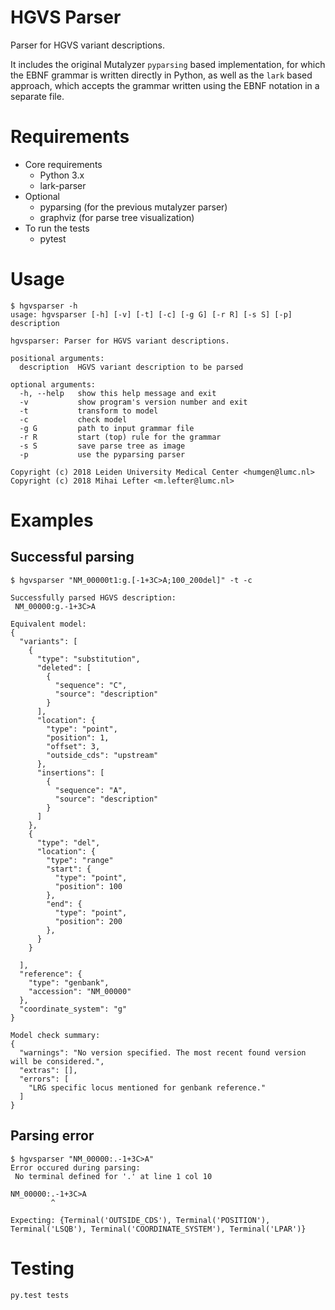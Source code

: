 # HGVS Parser

Parser for HGVS variant descriptions.

It includes the original Mutalyzer `pyparsing` based implementation, for which
the EBNF grammar is written directly in Python, as well as the `lark` based
approach, which accepts the grammar written using the EBNF notation in a
separate file.

# Requirements

- Core requirements
  - Python 3.x
  - lark-parser
- Optional 
  - pyparsing (for the previous mutalyzer parser)
  - graphviz (for parse tree visualization)
- To run the tests
  - pytest


# Usage
```console
$ hgvsparser -h
usage: hgvsparser [-h] [-v] [-t] [-c] [-g G] [-r R] [-s S] [-p] description

hgvsparser: Parser for HGVS variant descriptions.

positional arguments:
  description  HGVS variant description to be parsed

optional arguments:
  -h, --help   show this help message and exit
  -v           show program's version number and exit
  -t           transform to model
  -c           check model
  -g G         path to input grammar file
  -r R         start (top) rule for the grammar
  -s S         save parse tree as image
  -p           use the pyparsing parser

Copyright (c) 2018 Leiden University Medical Center <humgen@lumc.nl>
Copyright (c) 2018 Mihai Lefter <m.lefter@lumc.nl>
```


# Examples

## Successful parsing

```console
$ hgvsparser "NM_00000t1:g.[-1+3C>A;100_200del]" -t -c

Successfully parsed HGVS description:
 NM_00000:g.-1+3C>A

Equivalent model:
{
  "variants": [
    {
      "type": "substitution",
      "deleted": [
        {
          "sequence": "C",
          "source": "description"
        }
      ],
      "location": {
        "type": "point",
        "position": 1,
        "offset": 3,
        "outside_cds": "upstream"
      },
      "insertions": [
        {
          "sequence": "A",
          "source": "description"
        }
      ]
    },
    {
      "type": "del",
      "location": {
        "type": "range"
        "start": {
          "type": "point",
          "position": 100
        },
        "end": {
          "type": "point",
          "position": 200
        },
      }
    }

  ],
  "reference": {
    "type": "genbank",
    "accession": "NM_00000"
  },
  "coordinate_system": "g"
}

Model check summary:
{
  "warnings": "No version specified. The most recent found version will be considered.",
  "extras": [],
  "errors": [
    "LRG specific locus mentioned for genbank reference."
  ]
}
```

## Parsing error


```console
$ hgvsparser "NM_00000:.-1+3C>A"
Error occured during parsing:
 No terminal defined for '.' at line 1 col 10

NM_00000:.-1+3C>A
         ^

Expecting: {Terminal('OUTSIDE_CDS'), Terminal('POSITION'), Terminal('LSQB'), Terminal('COORDINATE_SYSTEM'), Terminal('LPAR')}
```

# Testing

```console
py.test tests
```
